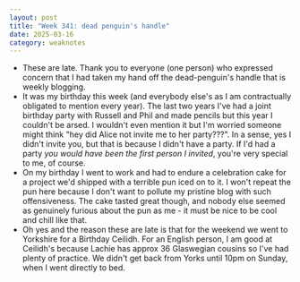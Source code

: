 ```yaml
---
layout: post
title: "Week 341: dead penguin's handle"
date: 2025-03-16
category: weaknotes
---
```

* These are late. Thank you to everyone (one person) who expressed concern that I had taken my hand off the dead-penguin's handle that is weekly blogging.
* It was my birthday this week (and everybody else's as I am contractually obligated to mention every year). The last two years I've had a joint birthday party with Russell and Phil and made pencils but this year I couldn't be arsed. I wouldn't even mention it but I'm worried someone might think "hey did Alice not invite me to her party???". In a sense, yes I didn't invite you, but that is because I didn't have a party. If I'd had a party _you would have been the first person I invited_, you're very special to me, of course.
* On my birthday I went to work and had to endure a celebration cake for a project we'd shipped with a terrible pun iced on to it. I won't repeat the pun here because I don't want to pollute my pristine blog with such offensiveness. The cake tasted great though, and nobody else seemed as genuinely furious about the pun as me - it must be nice to be cool and chill like that.
* Oh yes and the reason these are late is that for the weekend we went to Yorkshire for a Birthday Ceilidh. For an English person, I am good at Ceilidh's because Lachie has approx 36 Glaswegian cousins so I've had plenty of practice. We didn't get back from Yorks until 10pm on Sunday, when I went directly to bed.
